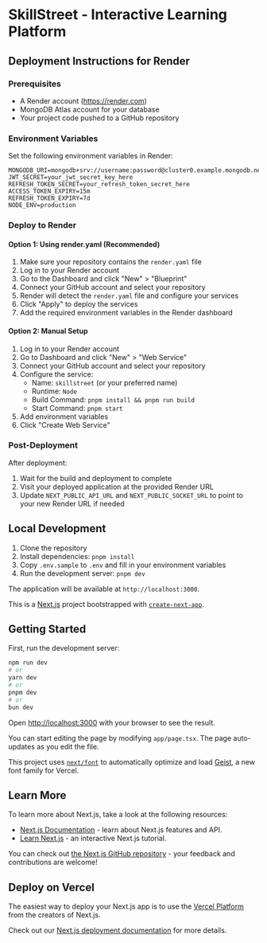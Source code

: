 # SkillStreet - Interactive Learning Platform

## Deployment Instructions for Render

### Prerequisites

- A Render account (https://render.com)
- MongoDB Atlas account for your database
- Your project code pushed to a GitHub repository

### Environment Variables

Set the following environment variables in Render:

```
MONGODB_URI=mongodb+srv://username:password@cluster0.example.mongodb.net/database
JWT_SECRET=your_jwt_secret_key_here
REFRESH_TOKEN_SECRET=your_refresh_token_secret_here
ACCESS_TOKEN_EXPIRY=15m
REFRESH_TOKEN_EXPIRY=7d
NODE_ENV=production
```

### Deploy to Render

#### Option 1: Using render.yaml (Recommended)

1. Make sure your repository contains the `render.yaml` file
2. Log in to your Render account
3. Go to the Dashboard and click "New" > "Blueprint"
4. Connect your GitHub account and select your repository
5. Render will detect the `render.yaml` file and configure your services
6. Click "Apply" to deploy the services
7. Add the required environment variables in the Render dashboard

#### Option 2: Manual Setup

1. Log in to your Render account
2. Go to Dashboard and click "New" > "Web Service"
3. Connect your GitHub account and select your repository
4. Configure the service:
   - Name: `skillstreet` (or your preferred name)
   - Runtime: `Node`
   - Build Command: `pnpm install && pnpm run build`
   - Start Command: `pnpm start`
5. Add environment variables
6. Click "Create Web Service"

### Post-Deployment

After deployment:

1. Wait for the build and deployment to complete
2. Visit your deployed application at the provided Render URL
3. Update `NEXT_PUBLIC_API_URL` and `NEXT_PUBLIC_SOCKET_URL` to point to your new Render URL if needed

## Local Development

1. Clone the repository
2. Install dependencies: `pnpm install`
3. Copy `.env.sample` to `.env` and fill in your environment variables
4. Run the development server: `pnpm dev`

The application will be available at `http://localhost:3000`.

This is a [Next.js](https://nextjs.org) project bootstrapped with [`create-next-app`](https://nextjs.org/docs/app/api-reference/cli/create-next-app).

## Getting Started

First, run the development server:

```bash
npm run dev
# or
yarn dev
# or
pnpm dev
# or
bun dev
```

Open [http://localhost:3000](http://localhost:3000) with your browser to see the result.

You can start editing the page by modifying `app/page.tsx`. The page auto-updates as you edit the file.

This project uses [`next/font`](https://nextjs.org/docs/app/building-your-application/optimizing/fonts) to automatically optimize and load [Geist](https://vercel.com/font), a new font family for Vercel.

## Learn More

To learn more about Next.js, take a look at the following resources:

- [Next.js Documentation](https://nextjs.org/docs) - learn about Next.js features and API.
- [Learn Next.js](https://nextjs.org/learn) - an interactive Next.js tutorial.

You can check out [the Next.js GitHub repository](https://github.com/vercel/next.js) - your feedback and contributions are welcome!

## Deploy on Vercel

The easiest way to deploy your Next.js app is to use the [Vercel Platform](https://vercel.com/new?utm_medium=default-template&filter=next.js&utm_source=create-next-app&utm_campaign=create-next-app-readme) from the creators of Next.js.

Check out our [Next.js deployment documentation](https://nextjs.org/docs/app/building-your-application/deploying) for more details.
